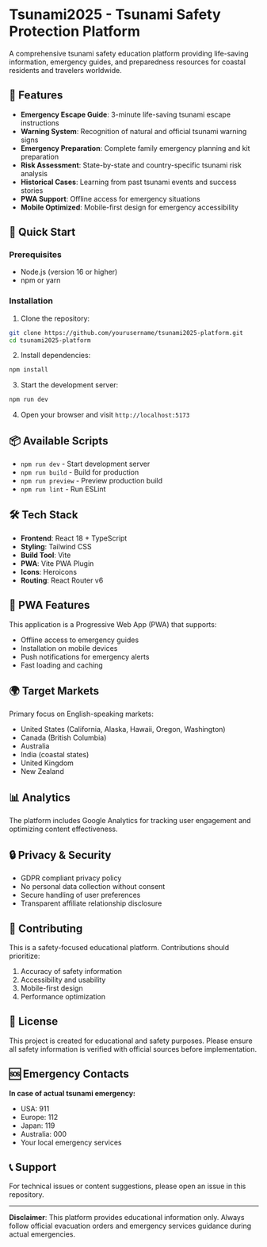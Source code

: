 # Tsunami2025 - Tsunami Safety Protection Platform

A comprehensive tsunami safety education platform providing life-saving information, emergency guides, and preparedness resources for coastal residents and travelers worldwide.

## 🌊 Features

- **Emergency Escape Guide**: 3-minute life-saving tsunami escape instructions
- **Warning System**: Recognition of natural and official tsunami warning signs
- **Emergency Preparation**: Complete family emergency planning and kit preparation
- **Risk Assessment**: State-by-state and country-specific tsunami risk analysis
- **Historical Cases**: Learning from past tsunami events and success stories
- **PWA Support**: Offline access for emergency situations
- **Mobile Optimized**: Mobile-first design for emergency accessibility

## 🚀 Quick Start

### Prerequisites
- Node.js (version 16 or higher)
- npm or yarn

### Installation

1. Clone the repository:
```bash
git clone https://github.com/yourusername/tsunami2025-platform.git
cd tsunami2025-platform
```

2. Install dependencies:
```bash
npm install
```

3. Start the development server:
```bash
npm run dev
```

4. Open your browser and visit `http://localhost:5173`

## 📦 Available Scripts

- `npm run dev` - Start development server
- `npm run build` - Build for production
- `npm run preview` - Preview production build
- `npm run lint` - Run ESLint

## 🛠️ Tech Stack

- **Frontend**: React 18 + TypeScript
- **Styling**: Tailwind CSS
- **Build Tool**: Vite
- **PWA**: Vite PWA Plugin
- **Icons**: Heroicons
- **Routing**: React Router v6

## 📱 PWA Features

This application is a Progressive Web App (PWA) that supports:
- Offline access to emergency guides
- Installation on mobile devices
- Push notifications for emergency alerts
- Fast loading and caching

## 🌍 Target Markets

Primary focus on English-speaking markets:
- United States (California, Alaska, Hawaii, Oregon, Washington)
- Canada (British Columbia)
- Australia
- India (coastal states)
- United Kingdom
- New Zealand

## 📊 Analytics

The platform includes Google Analytics for tracking user engagement and optimizing content effectiveness.

## 🔒 Privacy & Security

- GDPR compliant privacy policy
- No personal data collection without consent
- Secure handling of user preferences
- Transparent affiliate relationship disclosure

## 🤝 Contributing

This is a safety-focused educational platform. Contributions should prioritize:
1. Accuracy of safety information
2. Accessibility and usability
3. Mobile-first design
4. Performance optimization

## 📄 License

This project is created for educational and safety purposes. Please ensure all safety information is verified with official sources before implementation.

## 🆘 Emergency Contacts

**In case of actual tsunami emergency:**
- USA: 911
- Europe: 112
- Japan: 119
- Australia: 000
- Your local emergency services

## 📞 Support

For technical issues or content suggestions, please open an issue in this repository.

---

**Disclaimer**: This platform provides educational information only. Always follow official evacuation orders and emergency services guidance during actual emergencies.